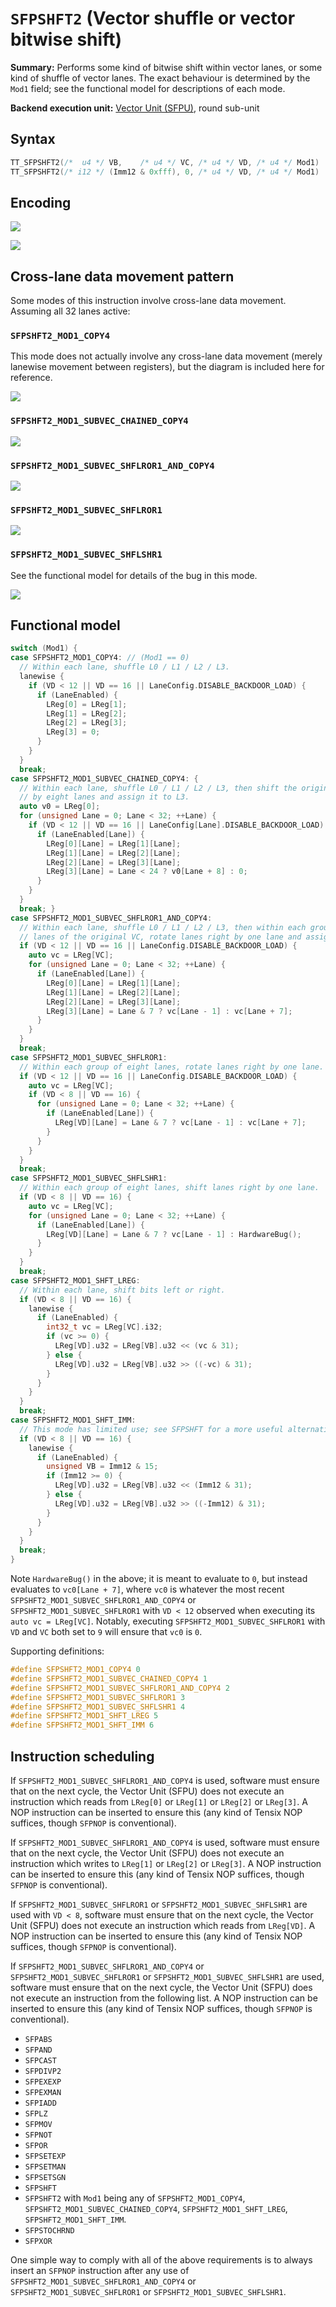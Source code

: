 # `SFPSHFT2` (Vector shuffle or vector bitwise shift)

**Summary:** Performs some kind of bitwise shift within vector lanes, or some kind of shuffle of vector lanes. The exact behaviour is determined by the `Mod1` field; see the functional model for descriptions of each mode.

**Backend execution unit:** [Vector Unit (SFPU)](VectorUnit.md), round sub-unit

## Syntax

```c
TT_SFPSHFT2(/*  u4 */ VB,    /* u4 */ VC, /* u4 */ VD, /* u4 */ Mod1)
TT_SFPSHFT2(/* i12 */ (Imm12 & 0xfff), 0, /* u4 */ VD, /* u4 */ Mod1)
```

## Encoding

![](../../../Diagrams/Out/Bits32_SFPSHFT2.svg)

![](../../../Diagrams/Out/Bits32_SFPSHFT2b.svg)

## Cross-lane data movement pattern

Some modes of this instruction involve cross-lane data movement. Assuming all 32 lanes active:

### `SFPSHFT2_MOD1_COPY4`

This mode does not actually involve any cross-lane data movement (merely lanewise movement between registers), but the diagram is included here for reference. 

![](../../../Diagrams/Out/CrossLane_COPY4.svg)

### `SFPSHFT2_MOD1_SUBVEC_CHAINED_COPY4`

![](../../../Diagrams/Out/CrossLane_CHAINED_COPY4.svg)

### `SFPSHFT2_MOD1_SUBVEC_SHFLROR1_AND_COPY4`

![](../../../Diagrams/Out/CrossLane_SHFLROR1_AND_COPY4.svg)

### `SFPSHFT2_MOD1_SUBVEC_SHFLROR1`

![](../../../Diagrams/Out/CrossLane_SHFLROR1.svg)

### `SFPSHFT2_MOD1_SUBVEC_SHFLSHR1`

See the functional model for details of the bug in this mode.

![](../../../Diagrams/Out/CrossLane_SHFLSHR1.svg)

## Functional model

```c
switch (Mod1) {
case SFPSHFT2_MOD1_COPY4: // (Mod1 == 0)
  // Within each lane, shuffle L0 / L1 / L2 / L3.
  lanewise {
    if (VD < 12 || VD == 16 || LaneConfig.DISABLE_BACKDOOR_LOAD) {
      if (LaneEnabled) {
        LReg[0] = LReg[1];
        LReg[1] = LReg[2];
        LReg[2] = LReg[3];
        LReg[3] = 0;
      }
    }
  }
  break;
case SFPSHFT2_MOD1_SUBVEC_CHAINED_COPY4: {
  // Within each lane, shuffle L0 / L1 / L2 / L3, then shift the original L0 left
  // by eight lanes and assign it to L3.
  auto v0 = LReg[0];
  for (unsigned Lane = 0; Lane < 32; ++Lane) {
    if (VD < 12 || VD == 16 || LaneConfig[Lane].DISABLE_BACKDOOR_LOAD) {
      if (LaneEnabled[Lane]) {
        LReg[0][Lane] = LReg[1][Lane];
        LReg[1][Lane] = LReg[2][Lane];
        LReg[2][Lane] = LReg[3][Lane];
        LReg[3][Lane] = Lane < 24 ? v0[Lane + 8] : 0;
      }
    }
  }
  break; }
case SFPSHFT2_MOD1_SUBVEC_SHFLROR1_AND_COPY4:
  // Within each lane, shuffle L0 / L1 / L2 / L3, then within each group of eight
  // lanes of the original VC, rotate lanes right by one lane and assign to L3.
  if (VD < 12 || VD == 16 || LaneConfig.DISABLE_BACKDOOR_LOAD) {
    auto vc = LReg[VC];
    for (unsigned Lane = 0; Lane < 32; ++Lane) {
      if (LaneEnabled[Lane]) {
        LReg[0][Lane] = LReg[1][Lane];
        LReg[1][Lane] = LReg[2][Lane];
        LReg[2][Lane] = LReg[3][Lane];
        LReg[3][Lane] = Lane & 7 ? vc[Lane - 1] : vc[Lane + 7];
      }
    }
  }
  break;
case SFPSHFT2_MOD1_SUBVEC_SHFLROR1:
  // Within each group of eight lanes, rotate lanes right by one lane.
  if (VD < 12 || VD == 16 || LaneConfig.DISABLE_BACKDOOR_LOAD) {
    auto vc = LReg[VC];
    if (VD < 8 || VD == 16) {
      for (unsigned Lane = 0; Lane < 32; ++Lane) {
        if (LaneEnabled[Lane]) {
          LReg[VD][Lane] = Lane & 7 ? vc[Lane - 1] : vc[Lane + 7];
        }
      }
    }
  }
  break;
case SFPSHFT2_MOD1_SUBVEC_SHFLSHR1:
  // Within each group of eight lanes, shift lanes right by one lane.
  if (VD < 8 || VD == 16) {
    auto vc = LReg[VC];
    for (unsigned Lane = 0; Lane < 32; ++Lane) {
      if (LaneEnabled[Lane]) {
        LReg[VD][Lane] = Lane & 7 ? vc[Lane - 1] : HardwareBug();
      }
    }
  }
  break;
case SFPSHFT2_MOD1_SHFT_LREG:
  // Within each lane, shift bits left or right.
  if (VD < 8 || VD == 16) {
    lanewise {
      if (LaneEnabled) {
        int32_t vc = LReg[VC].i32;
        if (vc >= 0) {
          LReg[VD].u32 = LReg[VB].u32 << (vc & 31);
        } else {
          LReg[VD].u32 = LReg[VB].u32 >> ((-vc) & 31);
        }
      }
    }
  }
  break;
case SFPSHFT2_MOD1_SHFT_IMM:
  // This mode has limited use; see SFPSHFT for a more useful alternative.
  if (VD < 8 || VD == 16) {
    lanewise {
      if (LaneEnabled) {
        unsigned VB = Imm12 & 15;
        if (Imm12 >= 0) {
          LReg[VD].u32 = LReg[VB].u32 << (Imm12 & 31);
        } else {
          LReg[VD].u32 = LReg[VB].u32 >> ((-Imm12) & 31);
        }
      }
    }
  }
  break;
}
```

Note `HardwareBug()` in the above; it is meant to evaluate to `0`, but instead evaluates to `vc0[Lane + 7]`, where `vc0` is whatever the most recent `SFPSHFT2_MOD1_SUBVEC_SHFLROR1_AND_COPY4` or `SFPSHFT2_MOD1_SUBVEC_SHFLROR1` with `VD < 12` observed when executing its `auto vc = LReg[VC]`. Notably, executing `SFPSHFT2_MOD1_SUBVEC_SHFLROR1` with `VD` and `VC` both set to `9` will ensure that `vc0` is `0`.

Supporting definitions:
```c
#define SFPSHFT2_MOD1_COPY4 0
#define SFPSHFT2_MOD1_SUBVEC_CHAINED_COPY4 1
#define SFPSHFT2_MOD1_SUBVEC_SHFLROR1_AND_COPY4 2
#define SFPSHFT2_MOD1_SUBVEC_SHFLROR1 3
#define SFPSHFT2_MOD1_SUBVEC_SHFLSHR1 4
#define SFPSHFT2_MOD1_SHFT_LREG 5
#define SFPSHFT2_MOD1_SHFT_IMM 6
```

## Instruction scheduling

If `SFPSHFT2_MOD1_SUBVEC_SHFLROR1_AND_COPY4` is used, software must ensure that on the next cycle, the Vector Unit (SFPU) does not execute an instruction which reads from `LReg[0]` or `LReg[1]` or `LReg[2]` or `LReg[3]`. A NOP instruction can be inserted to ensure this (any kind of Tensix NOP suffices, though `SFPNOP` is conventional).

If `SFPSHFT2_MOD1_SUBVEC_SHFLROR1_AND_COPY4` is used, software must ensure that on the next cycle, the Vector Unit (SFPU) does not execute an instruction which writes to `LReg[1]` or `LReg[2]` or `LReg[3]`. A NOP instruction can be inserted to ensure this (any kind of Tensix NOP suffices, though `SFPNOP` is conventional).

If `SFPSHFT2_MOD1_SUBVEC_SHFLROR1` or `SFPSHFT2_MOD1_SUBVEC_SHFLSHR1` are used with `VD < 8`, software must ensure that on the next cycle, the Vector Unit (SFPU) does not execute an instruction which reads from `LReg[VD]`. A NOP instruction can be inserted to ensure this (any kind of Tensix NOP suffices, though `SFPNOP` is conventional).

If `SFPSHFT2_MOD1_SUBVEC_SHFLROR1_AND_COPY4` or `SFPSHFT2_MOD1_SUBVEC_SHFLROR1` or `SFPSHFT2_MOD1_SUBVEC_SHFLSHR1` are used, software must ensure that on the next cycle, the Vector Unit (SFPU) does not execute an instruction from the following list. A NOP instruction can be inserted to ensure this (any kind of Tensix NOP suffices, though `SFPNOP` is conventional).
* `SFPABS`
* `SFPAND`
* `SFPCAST`
* `SFPDIVP2`
* `SFPEXEXP`
* `SFPEXMAN`
* `SFPIADD`
* `SFPLZ`
* `SFPMOV`
* `SFPNOT`
* `SFPOR`
* `SFPSETEXP`
* `SFPSETMAN`
* `SFPSETSGN`
* `SFPSHFT`
* `SFPSHFT2` with `Mod1` being any of `SFPSHFT2_MOD1_COPY4`, `SFPSHFT2_MOD1_SUBVEC_CHAINED_COPY4`, `SFPSHFT2_MOD1_SHFT_LREG`, `SFPSHFT2_MOD1_SHFT_IMM`.
* `SFPSTOCHRND`
* `SFPXOR`

One simple way to comply with all of the above requirements is to always insert an `SFPNOP` instruction after any use of `SFPSHFT2_MOD1_SUBVEC_SHFLROR1_AND_COPY4` or `SFPSHFT2_MOD1_SUBVEC_SHFLROR1` or `SFPSHFT2_MOD1_SUBVEC_SHFLSHR1`.
